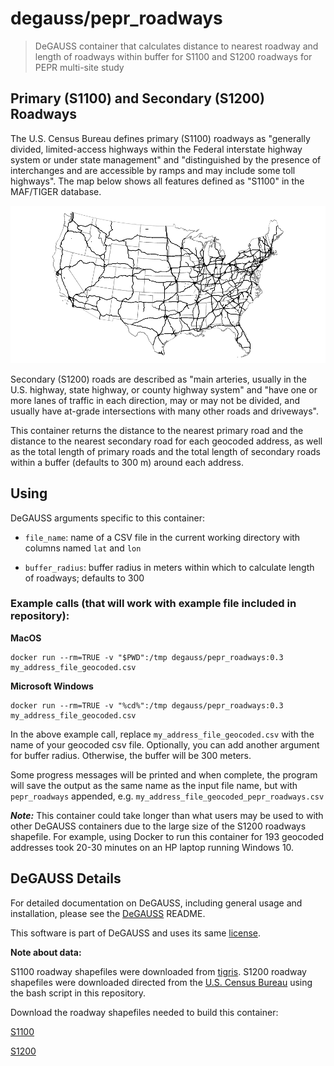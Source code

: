 # degauss/pepr_roadways

> DeGAUSS container that calculates distance to nearest roadway and length of roadways within buffer for S1100 and S1200 roadways for PEPR multi-site study

## Primary (S1100) and Secondary (S1200) Roadways

The U.S. Census Bureau defines primary (S1100) roadways as "generally divided, limited-access highways within the Federal interstate highway system or under state management" and "distinguished by the presence of interchanges and are accessible by ramps and may include some toll highways". The map below shows all features defined as "S1100" in the MAF/TIGER database. 

![](figs/us_primary_roads.png)

Secondary (S1200) roads are described as "main arteries, usually in the U.S. highway, state highway, or county highway system" and "have one or more lanes of traffic in each direction, may or may not be divided, and usually have at-grade intersections with many other roads and driveways".

This container returns the distance to the nearest primary road and the distance to the nearest secondary road for each geocoded address, as well as the total length of primary roads and the total length of secondary roads within a buffer (defaults to 300 m) around each address. 

## Using

DeGAUSS arguments specific to this container:

- `file_name`: name of a CSV file in the current working directory with columns named `lat` and `lon`

- `buffer_radius`: buffer radius in meters within which to calculate length of roadways; defaults to 300

### Example calls (that will work with example file included in repository):

**MacOS**

```
docker run --rm=TRUE -v "$PWD":/tmp degauss/pepr_roadways:0.3 my_address_file_geocoded.csv
```

**Microsoft Windows**

```
docker run --rm=TRUE -v "%cd%":/tmp degauss/pepr_roadways:0.3 my_address_file_geocoded.csv
```

In the above example call, replace `my_address_file_geocoded.csv` with the name of your geocoded csv file. Optionally, you can add another argument for buffer radius.  Otherwise, the buffer will be 300 meters.

Some progress messages will be printed and when complete, the program will save the output as the same name as the input file name, but with `pepr_roadways` appended, e.g. `my_address_file_geocoded_pepr_roadways.csv`

**_Note:_** This container could take longer than what users may be used to with other DeGAUSS containers due to the large size of the S1200 roadways shapefile.  For example, using Docker to run this container for 193 geocoded addresses took 20-30 minutes on an HP laptop running Windows 10.

## DeGAUSS Details

For detailed documentation on DeGAUSS, including general usage and installation, please see the [DeGAUSS](https://github.com/cole-brokamp/DeGAUSS) README.

This software is part of DeGAUSS and uses its same [license](https://github.com/cole-brokamp/DeGAUSS/blob/master/LICENSE.txt).

**Note about data:** 

S1100 roadway shapefiles were downloaded from [tigris](https://github.com/walkerke/tigris). S1200 roadway shapefiles were downloaded directed from the [U.S. Census Bureau](ftp://ftp2.census.gov/geo/tiger/TIGER2018/ROADS/) using the bash script in this repository.

Download the roadway shapefiles needed to build this container:

[S1100](https://s3.amazonaws.com/geomarker.grapph/roads/roads1100_sp_5072.rds)

[S1200](https://s3.amazonaws.com/geomarker.grapph/roads/roads1200_sp_5072.rds)


